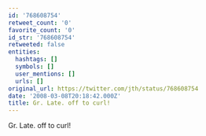 ```yaml
---
id: '768608754'
retweet_count: '0'
favorite_count: '0'
id_str: '768608754'
retweeted: false
entities:
  hashtags: []
  symbols: []
  user_mentions: []
  urls: []
original_url: https://twitter.com/jth/status/768608754
date: '2008-03-08T20:18:42.000Z'
title: Gr. Late. off to curl!
---
```


Gr. Late. off to curl!